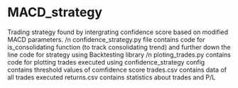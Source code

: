 # MACD_strategy

Trading strategy found by intergrating confidence score based on modified MACD parameters. /n
confidence_strategy.py file contains code for is_consolidating function (to track consolidating trend) and further down the line code for strategy using Backtesting library /n
ploting_trades.py contains code for plotting trades executed using confidence_strategy
config contains threshold values of comfidence score 
trades.csv contains data of all trades executed
returns.csv contains statistics about trades and P/L

